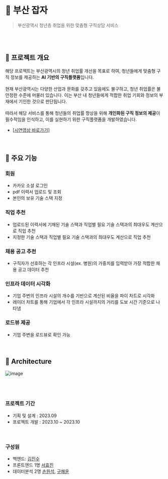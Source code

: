 # 🔎 부산 잡자
> 부산광역시 청년층 취업을 위한 맞춤형 구직상담 서비스

<br><br>

## 📘 프로젝트 개요
해당 프로젝트는 부산광역시의 청년 취업률 개선을 목표로 하여, 청년들에게 맞춤형 구직 정보를 제공하는 **AI 기반의 구직플랫폼**입니다. 
<br><br>
현재 부산광역시는 다양한 산업과 문화를 갖추고 있음에도 불구하고, 청년 취업률은 불안정한 수준에 머물러 있습니다. 
이는 부산 내 청년들에게 적합한 취업 기회와 정보의 부재에서 기인한 것으로 판단됩니다. 
<br><br>
따라서 해당 서비스를 통해 청년들의 취업률 향상을 위해 **개인화된 구직 정보의 제공**이 필수적임을 인식하고, 이를 실현하기 위한 구직플랫폼을 개발하였습니다.

* <a href="https://youtu.be/2s9ZqzaGlMc">[시연영상 바로가기]</a>
<br><br><br>


## 📌 주요 기능
### 회원
* 카카오 소셜 로그인
* pdf 이력서 업로드 및 조회
* 본인의 보유 기술 스택 지정


### 직업 추천
* 업로드된 이력서에 기재된 기술 스택과 직업별 필요 기술 스택과의 최대우도 계산으로 직업 추천 
* 지정한 기술 스택과 직업별 필요 기술 스택과의 최대우도 계산으로 직업 추천


### 채용 공고 추천
* 구직자가 선호하는 각 인프라 시설(ex. 병원)의 가중치를 입력받아 가장 적합한 채용 공고 데이터 추천


### 인프라 데이터 시각화
* 기업 주변의 인프라 시설의 개수를 기반으로 계산된 비율을 파이 차트로 시각화
* 레이더 차트를 통해 기업에서 각 인프라 시설까지의 거리를 도보 시간 기준으로 나타냄

  
### 로드뷰 제공
* 기업 주변을 로드뷰로 확인 가능
<br><br><br>

## 🔧 Architecture
![image](https://github.com/JOB-ZA/jobza-backend/assets/97269799/5cf8145b-c5d9-4fa5-8b48-cfc4940c17ff)
<br><br><br><br>

### 프로젝트 기간
* 기획 및 설계 : 2023.09
* 프로젝트 개발 : 2023.10 ~ 2023.10
<br><br><br>

### 구성원
* 백엔드: [김진수](https://github.com/dgjinsu)
* 프론트엔드 1명 [서효진](https://github.com/Hyojinezz)
* 데이터분석 2명 [손원석](https://github.com/FarmingWon), [구해윤](https://github.com/jmango61)
